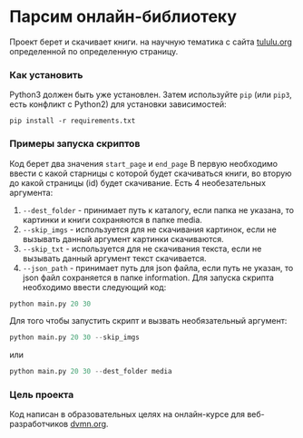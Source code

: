 # Парсим онлайн-библиотеку

Проект берет и скачивает книги. на научную тематика с сайта [tululu.org](https://tululu.org/l55/) определенной по определенную страницу.

### Как установить

Python3 должен быть уже установлен. 
Затем используйте `pip` (или `pip3`, есть конфликт с Python2) для установки зависимостей:
```
pip install -r requirements.txt
```

### Примеры запуска скриптов
Код берет два значения `start_page` и `end_page` В первую необходимо ввести с какой старницы с которой будет скачиваться книги, во вторую до какой страницы (id) будет скачивание. Есть 4 необезательных аргумента: 
1) `--dest_folder` - принимает путь к каталогу, если папка не указана, то картинки и книги сохраняются в папке media.
2) `--skip_imgs` - используется для не скачивания картинок, если не вызывать данный аргумент картинки скачиваются.
3) `--skip_txt` - используется для не скачивания текста, если не вызывать данный аргумент текст скачивается.
4) `--json_path` -  принимает путь для json файла, если путь не указан, то json файл сохраняется в папке information.
Для запуска скрипта необходимо ввести следующий код:
```python
python main.py 20 30
```

Для того чтобы запустить скрипт и вызвать необязательный аргумент:
```python
python main.py 20 30 --skip_imgs
```
или

```python
python main.py 20 30 --dest_folder media
```
### Цель проекта

Код написан в образовательных целях на онлайн-курсе для веб-разработчиков [dvmn.org](https://dvmn.org/).
